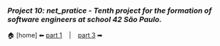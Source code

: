 ### _Project 10: net_pratice - Tenth project for the formation of software engineers at school 42 São Paulo._

🏠 [home]
 ⬅ [part 1](https://github.com/Vinicius-Santoro/42-formation-lvl2-10.net_pratice/blob/main/General_Concepts.md) &nbsp;&nbsp;&nbsp;|&nbsp;&nbsp;&nbsp; [part 3](https://github.com/Vinicius-Santoro/42-formation-lvl2-10.net_pratice/blob/main/General_Concepts.md) ➡